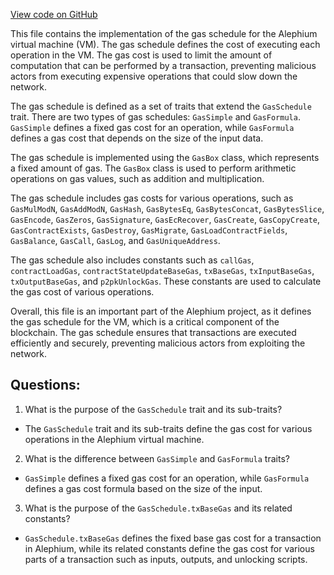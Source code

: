 [View code on GitHub](https://github.com/oxygenium/oxygenium/protocol/src/main/scala/org/oxygenium/protocol/vm/GasSchedule.scala)

This file contains the implementation of the gas schedule for the Alephium virtual machine (VM). The gas schedule defines the cost of executing each operation in the VM. The gas cost is used to limit the amount of computation that can be performed by a transaction, preventing malicious actors from executing expensive operations that could slow down the network.

The gas schedule is defined as a set of traits that extend the `GasSchedule` trait. There are two types of gas schedules: `GasSimple` and `GasFormula`. `GasSimple` defines a fixed gas cost for an operation, while `GasFormula` defines a gas cost that depends on the size of the input data.

The gas schedule is implemented using the `GasBox` class, which represents a fixed amount of gas. The `GasBox` class is used to perform arithmetic operations on gas values, such as addition and multiplication.

The gas schedule includes gas costs for various operations, such as `GasMulModN`, `GasAddModN`, `GasHash`, `GasBytesEq`, `GasBytesConcat`, `GasBytesSlice`, `GasEncode`, `GasZeros`, `GasSignature`, `GasEcRecover`, `GasCreate`, `GasCopyCreate`, `GasContractExists`, `GasDestroy`, `GasMigrate`, `GasLoadContractFields`, `GasBalance`, `GasCall`, `GasLog`, and `GasUniqueAddress`.

The gas schedule also includes constants such as `callGas`, `contractLoadGas`, `contractStateUpdateBaseGas`, `txBaseGas`, `txInputBaseGas`, `txOutputBaseGas`, and `p2pkUnlockGas`. These constants are used to calculate the gas cost of various operations.

Overall, this file is an important part of the Alephium project, as it defines the gas schedule for the VM, which is a critical component of the blockchain. The gas schedule ensures that transactions are executed efficiently and securely, preventing malicious actors from exploiting the network.
## Questions: 
 1. What is the purpose of the `GasSchedule` trait and its sub-traits?
- The `GasSchedule` trait and its sub-traits define the gas cost for various operations in the Alephium virtual machine.

2. What is the difference between `GasSimple` and `GasFormula` traits?
- `GasSimple` defines a fixed gas cost for an operation, while `GasFormula` defines a gas cost formula based on the size of the input.

3. What is the purpose of the `GasSchedule.txBaseGas` and its related constants?
- `GasSchedule.txBaseGas` defines the fixed base gas cost for a transaction in Alephium, while its related constants define the gas cost for various parts of a transaction such as inputs, outputs, and unlocking scripts.
